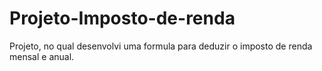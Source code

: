 # Projeto-Imposto-de-renda
Projeto, no qual desenvolvi uma formula para deduzir o imposto de renda mensal e anual.
